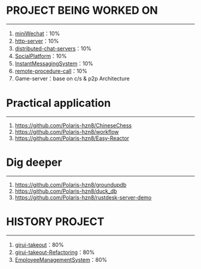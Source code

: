 # PROJECT BEING WORKED ON

---

1. [miniWechat](https://github.com/Polaris-hzn8/miniWechat)：10%
2. [http-server](https://github.com/Polaris-hzn8/http-server)：10%
3. [distributed-chat-servers](https://github.com/Polaris-hzn8/distributed-chat-servers)：10%
4. [SocialPlatform](https://github.com/Polaris-hzn8/SocialPlatform)：10%
5. [InstantMessagingSystem](https://github.com/Polaris-hzn8/InstantMessage)：10%
6. [remote-procedure-call](https://github.com/Polaris-hzn8/remote-procedure-call)：10%
7. Game-server：base on c/s & p2p Architecture

# Practical application

---

1. https://github.com/Polaris-hzn8/ChineseChess
2. https://github.com/Polaris-hzn8/workflow
3. https://github.com/Polaris-hzn8/Easy-Reactor

# Dig deeper

---

1. https://github.com/Polaris-hzn8/groundupdb
2. https://github.com/Polaris-hzn8/duck_db
3. https://github.com/Polaris-hzn8/rustdesk-server-demo

# HISTORY PROJECT

---

1. [girui-takeout](https://github.com/Polaris-hnz8/girui-takeout)：80%
2. [girui-takeout-Refactoring](https://github.com/Polaris-hnz8/girui-takeout-Refactoring)：80%
3. [EmployeeManagementSystem](https://github.com/Polaris-hnz8/EmployeeManagementSystem)：80%